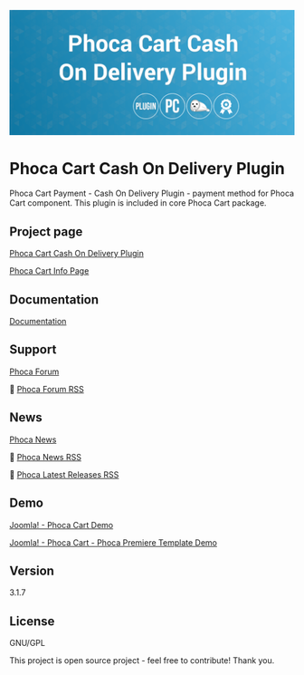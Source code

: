 



![Phoca Cart Cash On Delivery Plugin](https://github.com/PhocaCz/PhocaCartCashOnDeliveryPlugin/blob/master/cash_on_delivery.png)

# Phoca Cart Cash On Delivery Plugin



Phoca Cart Payment - Cash On Delivery Plugin - payment method for Phoca Cart component. This plugin is included in core Phoca Cart package.



## Project page

[Phoca Cart Cash On Delivery Plugin](https://www.phoca.cz/phocacart-extensions/2-plugins/4-payment-cash-on-delivery)

[Phoca Cart Info Page](https://www.phoca.cz/project/phocacart-joomla-ecommerce)



## Documentation

[Documentation](https://www.phoca.cz/documentation/category/115-phoca-cart)



## Support

[Phoca Forum](https://www.phoca.cz/forum)

:bell: [Phoca Forum RSS](https://www.phoca.cz/forum/app.php/feed)



## News

[Phoca News](https://www.phoca.cz/news)

:bell: [Phoca News RSS](https://www.phoca.cz/news?format=feed&type=rss)

:bell: [Phoca Latest Releases RSS](https://www.phoca.cz/download/feed/111?format=feed&type=rss)



## Demo

[Joomla! - Phoca Cart Demo](https://www.phoca.cz/phocacartdemo/)

[Joomla! - Phoca Cart - Phoca Premiere Template Demo](https://www.phoca.cz/phocacartdemo/premiere/)



## Version

3.1.7



## License

GNU/GPL



This project is open source project - feel free to contribute! Thank you.
